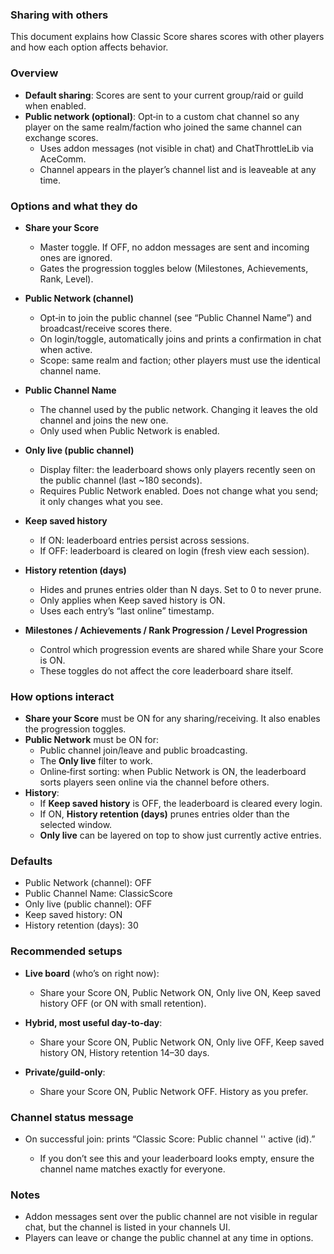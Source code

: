 ### Sharing with others

This document explains how Classic Score shares scores with other players and how each option affects behavior.

### Overview

- **Default sharing**: Scores are sent to your current group/raid or guild when enabled.
- **Public network (optional)**: Opt‑in to a custom chat channel so any player on the same realm/faction who joined the same channel can exchange scores.
  - Uses addon messages (not visible in chat) and ChatThrottleLib via AceComm.
  - Channel appears in the player’s channel list and is leaveable at any time.

### Options and what they do

- **Share your Score**
  - Master toggle. If OFF, no addon messages are sent and incoming ones are ignored.
  - Gates the progression toggles below (Milestones, Achievements, Rank, Level).

- **Public Network (channel)**
  - Opt‑in to join the public channel (see “Public Channel Name”) and broadcast/receive scores there.
  - On login/toggle, automatically joins and prints a confirmation in chat when active.
  - Scope: same realm and faction; other players must use the identical channel name.

- **Public Channel Name**
  - The channel used by the public network. Changing it leaves the old channel and joins the new one.
  - Only used when Public Network is enabled.

- **Only live (public channel)**
  - Display filter: the leaderboard shows only players recently seen on the public channel (last ~180 seconds).
  - Requires Public Network enabled. Does not change what you send; it only changes what you see.

- **Keep saved history**
  - If ON: leaderboard entries persist across sessions.
  - If OFF: leaderboard is cleared on login (fresh view each session).

- **History retention (days)**
  - Hides and prunes entries older than N days. Set to 0 to never prune.
  - Only applies when Keep saved history is ON.
  - Uses each entry’s “last online” timestamp.

- **Milestones / Achievements / Rank Progression / Level Progression**
  - Control which progression events are shared while Share your Score is ON.
  - These toggles do not affect the core leaderboard share itself.

### How options interact

- **Share your Score** must be ON for any sharing/receiving. It also enables the progression toggles.
- **Public Network** must be ON for:
  - Public channel join/leave and public broadcasting.
  - The **Only live** filter to work.
  - Online‑first sorting: when Public Network is ON, the leaderboard sorts players seen online via the channel before others.
- **History**:
  - If **Keep saved history** is OFF, the leaderboard is cleared every login.
  - If ON, **History retention (days)** prunes entries older than the selected window.
  - **Only live** can be layered on top to show just currently active entries.

### Defaults

- Public Network (channel): OFF
- Public Channel Name: ClassicScore
- Only live (public channel): OFF
- Keep saved history: ON
- History retention (days): 30

### Recommended setups

- **Live board** (who’s on right now):
  - Share your Score ON, Public Network ON, Only live ON, Keep saved history OFF (or ON with small retention).

- **Hybrid, most useful day‑to‑day**:
  - Share your Score ON, Public Network ON, Only live OFF, Keep saved history ON, History retention 14–30 days.

- **Private/guild‑only**:
  - Share your Score ON, Public Network OFF. History as you prefer.

### Channel status message

- On successful join: prints “Classic Score: Public channel '<name>' active (id).”
  - If you don’t see this and your leaderboard looks empty, ensure the channel name matches exactly for everyone.

### Notes

- Addon messages sent over the public channel are not visible in regular chat, but the channel is listed in your channels UI.
- Players can leave or change the public channel at any time in options.


